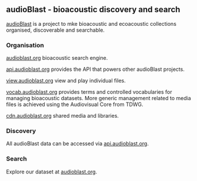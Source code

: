 ## audioBlast - bioacoustic discovery and search

[audioBlast](https://audioblast.org) is a project to mke bioacoustic and ecoacoustic collections organised, discoverable and searchable.

### Organisation
[audioblast.org](https://audioblast.org) bioacoustic search engine.

[api.audioblast.org](https://api.audioblast.org) provides the API that powers other audioBlast projects.

[view.audioblast.org](https://view.audioblast.org) view and play individual files.

[vocab.audioblast.org](https://vocab.audioblast.org) provides terms and controlled vocabularies for managing bioacoustic datasets. More generic management related to media files is achieved using the Audiovisual Core from TDWG.

[cdn.audioblast.org](https://cdn.audioblast.org) shared media and libraries.

### Discovery

All audioBlast data can be accessed via [api.audioblast.org](https://api.audioblast.org).

### Search

Explore our dataset at [audioblast.org](https://audioblast.org).

<!--

**Here are some ideas to get you started:**

🙋‍♀️ A short introduction - what is your organization all about?
🌈 Contribution guidelines - how can the community get involved?
👩‍💻 Useful resources - where can the community find your docs? Is there anything else the community should know?
🍿 Fun facts - what does your team eat for breakfast?
🧙 Remember, you can do mighty things with the power of [Markdown](https://docs.github.com/github/writing-on-github/getting-started-with-writing-and-formatting-on-github/basic-writing-and-formatting-syntax)
-->
